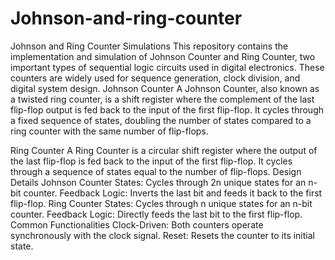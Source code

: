 # Johnson-and-ring-counter
Johnson and Ring Counter Simulations
This repository contains the implementation and simulation of Johnson Counter and Ring Counter, two important types of sequential logic circuits used in digital electronics. These counters are widely used for sequence generation, clock division, and digital system design.
Johnson Counter
A Johnson Counter, also known as a twisted ring counter, is a shift register where the complement of the last flip-flop output is fed back to the input of the first flip-flop. It cycles through a fixed sequence of states, doubling the number of states compared to a ring counter with the same number of flip-flops.

Ring Counter
A Ring Counter is a circular shift register where the output of the last flip-flop is fed back to the input of the first flip-flop. It cycles through a sequence of states equal to the number of flip-flops.
Design Details
Johnson Counter
States: Cycles through 2n unique states for an n-bit counter.
Feedback Logic: Inverts the last bit and feeds it back to the first flip-flop.
Ring Counter
States: Cycles through n unique states for an n-bit counter.
Feedback Logic: Directly feeds the last bit to the first flip-flop.
Common Functionalities
Clock-Driven: Both counters operate synchronously with the clock signal.
Reset: Resets the counter to its initial state.
